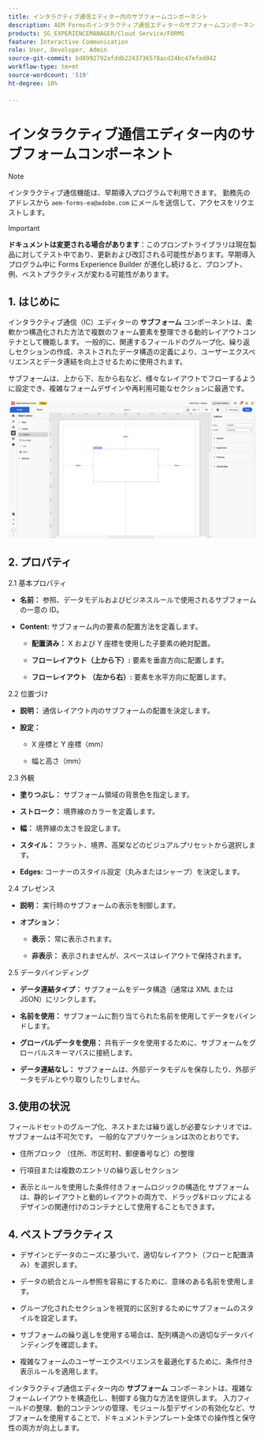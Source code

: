 ```yaml
---
title: インタラクティブ通信エディター内のサブフォームコンポーネント
description: AEM Formsのインタラクティブ通信エディターのサブフォームコンポーネントを使用すると、複数のフォーム要素を柔軟かつ構造化された方法で整理できます。
products: SG_EXPERIENCEMANAGER/Cloud Service/FORMS
feature: Interactive Communication
role: User, Developer, Admin
source-git-commit: bd8992792afddb2243736578acd24bc47efad842
workflow-type: tm+mt
source-wordcount: '519'
ht-degree: 10%

---
```



# インタラクティブ通信エディター内のサブフォームコンポーネント

>[!NOTE]
>
> インタラクティブ通信機能は、早期導入プログラムで利用できます。 勤務先のアドレスから `aem-forms-ea@adobe.com` にメールを送信して、アクセスをリクエストします。

>[!IMPORTANT]
>
> **ドキュメントは変更される場合があります**：このプロンプトライブラリは現在製品に対してテスト中であり、更新および改訂される可能性があります。早期導入プログラム中に Forms Experience Builder が進化し続けると、プロンプト、例、ベストプラクティスが変わる可能性があります。

## &#x200B;1. はじめに

インタラクティブ通信（IC）エディターの **サブフォーム** コンポーネントは、柔軟かつ構造化された方法で複数のフォーム要素を整理できる動的レイアウトコンテナとして機能します。 一般的に、関連するフィールドのグループ化、繰り返しセクションの作成、ネストされたデータ構造の定義により、ユーザーエクスペリエンスとデータ連結を向上させるために使用されます。

サブフォームは、上から下、左から右など、様々なレイアウトでフローするように設定でき、複雑なフォームデザインや再利用可能なセクションに最適です。

![IC Docu の検索 &#x200B;](/help/forms/interactive-communication/assets/subform.png)

## &#x200B;2. プロパティ

2.1 基本プロパティ

- **名前：** 参照、データモデルおよびビジネスルールで使用されるサブフォームの一意の ID。

- **Content:** サブフォーム内の要素の配置方法を定義します。

   - **配置済み：** X および Y 座標を使用した子要素の絶対配置。

   - **フローレイアウト（上から下）:** 要素を垂直方向に配置します。

   - **フローレイアウト （左から右）:** 要素を水平方向に配置します。

2.2 位置づけ

- **説明：** 通信レイアウト内のサブフォームの配置を決定します。

- **設定：**

   - X 座標と Y 座標（mm）

   - 幅と高さ（mm）

2.3 外観

- **塗りつぶし：** サブフォーム領域の背景色を指定します。

- **ストローク：** 境界線のカラーを定義します。

- **幅：** 境界線の太さを設定します。

- **スタイル：** フラット、境界、高架などのビジュアルプリセットから選択します。

- **Edges:** コーナーのスタイル設定（丸みまたはシャープ）を決定します。

2.4 プレゼンス

- **説明：** 実行時のサブフォームの表示を制御します。

- **オプション：**

   - **表示：** 常に表示されます。

   - **非表示：** 表示されませんが、スペースはレイアウトで保持されます。

2.5 データバインディング

- **データ連結タイプ：** サブフォームをデータ構造（通常は XML または JSON）にリンクします。

- **名前を使用：** サブフォームに割り当てられた名前を使用してデータをバインドします。

- **グローバルデータを使用：** 共有データを使用するために、サブフォームをグローバルスキーマパスに接続します。

- **データ連結なし：** サブフォームは、外部データモデルを保存したり、外部データモデルとやり取りしたりしません。

## 3.使用の状況

フィールドセットのグループ化、ネストまたは繰り返しが必要なシナリオでは、サブフォームは不可欠です。 一般的なアプリケーションは次のとおりです。

- 住所ブロック （住所、市区町村、郵便番号など）の整理

- 行項目または複数のエントリの繰り返しセクション

- 表示とルールを使用した条件付きフォームロジックの構造化
サブフォームは、静的レイアウトと動的レイアウトの両方で、ドラッグ&amp;ドロップによるデザインの関連付けのコンテナとして使用することもできます。

## &#x200B;4. ベストプラクティス

- デザインとデータのニーズに基づいて、適切なレイアウト（フローと配置済み）を選択します。

- データの統合とルール参照を容易にするために、意味のある名前を使用します。

- グループ化されたセクションを視覚的に区別するためにサブフォームのスタイルを設定します。

- サブフォームの繰り返しを使用する場合は、配列構造への適切なデータバインディングを確認します。

- 複雑なフォームのユーザーエクスペリエンスを最適化するために、条件付き表示ルールを適用します。

インタラクティブ通信エディター内の **サブフォーム** コンポーネントは、複雑なフォームレイアウトを構造化し、制御する強力な方法を提供します。 入力フィールドの整理、動的コンテンツの管理、モジュール型デザインの有効化など、サブフォームを使用することで、ドキュメントテンプレート全体での操作性と保守性の両方が向上します。


